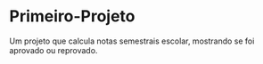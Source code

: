 # Primeiro-Projeto
Um projeto que calcula notas semestrais escolar, mostrando se foi aprovado ou reprovado.
